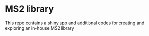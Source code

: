 # MS2 library
This repo contains a shiny app and additional codes for creating and exploring an in-house MS2 library

